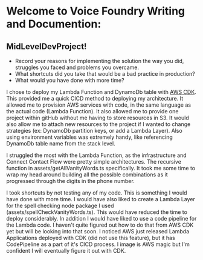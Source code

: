 # Welcome to Voice Foundry Writing and Documention:
## MidLevelDevProject!
 * Record your reasons for implementing the solution the way you did, struggles you faced and problems you overcame.
 * What shortcuts did you take that would be a bad practice in production?
 * What would you have done with more time?
 
I chose to deploy my Lambda Function and DynamoDb table with [AWS CDK](https://docs.aws.amazon.com/cdk/latest/guide/getting_started.html). This provided me a quick CICD method to deploying my architecture. It allowed me to provision AWS services with code, in the same language as the actual code (Lambda Function). It also allowed me to provide one project within gitHub without me having to store resources in S3. It would also allow me to attach new resources to the project if I wanted to change strategies (ex: DynamoDb partition keys, or add a Lambda Layer). Also using environment variables was extremely handy, like referencing DynamoDb table name from the stack level.  

I struggled the most with the Lambda Function, as the infrastructure and Connect Contact Flow were pretty simple architectures. The recursive function in assets/getAllVanityWords.ts specifically. It took me some time to wrap my head around building all the possible combinations as it progressed through the digits in the phone number. 

I took shortcuts by not testing any of my code. This is something I would have done with more time. I would have also liked to create a Lambda Layer for the spell checking node package I used (assets/spellCheckVanityWords.ts). This would have reduced the time to deploy considerably. In addition I would have liked to use a code pipeline for the Lambda code. I haven't quite figured out how to do that from AWS CDK yet but will be looking into that soon. I noticed AWS just released Lambda Applications deployed with CDK (did not use this feature), but it has CodePipeline as a part of it's CICD process. I image is AWS magic but I'm confident I will eventually figure it out with CDK.
